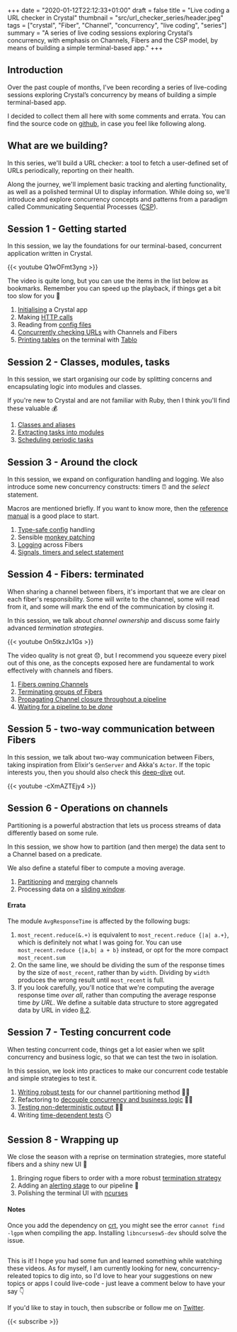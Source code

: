 +++
date = "2020-01-12T22:12:33+01:00"
draft = false
title = "Live coding a URL checker in Crystal"
thumbnail = "src/url_checker_series/header.jpeg"
tags = ["crystal", "Fiber", "Channel", "concurrency", "live coding", "series"]
summary = "A series of live coding sessions exploring Crystal’s concurrency, with emphasis on Channels, Fibers and the CSP model, by means of building a simple terminal-based app."
+++

## Introduction
Over the past couple of months, I've been recording a series of live-coding sessions exploring Crystal’s concurrency by means of building a simple terminal-based app.

I decided to collect them all here with some comments and errata.
You can find the source code on [github](https://github.com/lbarasti/twitch-url-checker), in case you feel like following along.

## What are we building?
In this series, we'll build a URL checker: a tool to fetch a user-defined set of URLs periodically, reporting on their health.

Along the journey, we'll implement basic tracking and alerting functionality, as well as a polished terminal UI to display information. While doing so, we'll introduce and explore concurrency concepts and patterns from a paradigm called Communicating Sequential Processes ([CSP](https://en.wikipedia.org/wiki/Communicating_sequential_processes)).

## Session 1 - Getting started
In this session, we lay the foundations for our terminal-based, concurrent application written in Crystal.

{{< youtube Q1wOFmt3yng >}}

The video is quite long, but you can use the items in the list below as bookmarks.
Remember you can speed up the playback, if things get a bit too slow for you :runner:

1. [Initialising](https://www.youtube.com/watch?v=Q1wOFmt3yng) a Crystal app
1. Making [HTTP calls](https://youtu.be/Q1wOFmt3yng?t=343)
1. Reading from [config files](https://youtu.be/Q1wOFmt3yng?t=500)
1. [Concurrently checking URLs](https://youtu.be/Q1wOFmt3yng?t=1258) with Channels and Fibers
1. [Printing tables](https://youtu.be/Q1wOFmt3yng?t=2591) on the terminal with [Tablo](https://github.com/hutou/tablo)

## Session 2 - Classes, modules, tasks
In this session, we start organising our code by splitting concerns and encapsulating logic into modules and classes.

If you're new to Crystal and are not familiar with Ruby, then I think you'll find these valuable :moneybag:

1. [Classes and aliases](https://www.youtube.com/watch?v=e9nBJTFCohg)
2. [Extracting tasks into modules](https://www.youtube.com/watch?v=F2ju3VOOosA)
3. [Scheduling periodic tasks](https://www.youtube.com/watch?v=uQaHz2g_39c)

## Session 3 - Around the clock
In this session, we expand on configuration handling and logging. We also introduce some new concurrency constructs: timers :alarm_clock: and the _select_ statement.

Macros are mentioned briefly. If you want to know more, then the [reference manual](https://crystal-lang.org/reference/syntax_and_semantics/macros.html) is a good place to start.

1. [Type-safe config](https://www.youtube.com/watch?v=-IAkeAFW7xQ) handling
2. Sensible [monkey patching](https://www.youtube.com/watch?v=bx3C73EKqIw)
3. [Logging](https://www.youtube.com/watch?v=BjgYHxZ7ztI) across Fibers
4. [Signals, timers and select statement](https://www.youtube.com/watch?v=x_9y7Z8MvHE)

## Session 4 - Fibers: terminated
When sharing a channel between fibers, it's important that we are clear on each fiber's responsibility. Some will write to the channel, some will read from it, and some will mark the end of the communication by closing it.

In this session, we talk about _channel ownership_ and discuss some fairly advanced _termination strategies_.

{{< youtube On5tkzJx1Gs >}}

The video quality is not great :disappointed:, but I recommend you squeeze every pixel out of this one, as the concepts exposed here are fundamental to work effectively with channels and fibers.

1. [Fibers owning Channels](https://www.youtube.com/watch?v=On5tkzJx1Gs)
2. [Terminating groups of Fibers](https://www.youtube.com/watch?v=i_yfrOP3BJc)
3. [Propagating Channel closure throughout a pipeline](https://www.youtube.com/watch?v=OPWLvPsYo5g)
4. [Waiting for a pipeline to be *done*](https://www.youtube.com/watch?v=d6JaNC35R20)

## Session 5 - two-way communication between Fibers
In this session, we talk about two-way communication between Fibers, taking inspiration from Elixir's `GenServer` and Akka's `Actor`. If the topic interests you, then you should also check this [deep-dive](/post/two_way_comm_between_fibers/) out.

{{< youtube -cXmAZTEjy4 >}}

## Session 6 - Operations on channels
Partitioning is a powerful abstraction that lets us process streams of data differently based on some rule.

In this session, we show how to partition (and then merge) the data sent to a Channel based on a predicate.

We also define a stateful fiber to compute a moving average.

1. [Partitioning](https://www.youtube.com/watch?v=xcHcqdm1Q84) and [merging](https://www.youtube.com/w/atch?v=v5P6scaJHV0) channels
2. Processing data on a [sliding window](https://www.youtube.com/watch?v=u55XmYgU-B8).

#### Errata
The module `AvgResponseTime` is affected by the following bugs:
1. `most_recent.reduce(&.+)` is equivalent to `most_recent.reduce {|a| a.+}`, which is definitely not what I was going for. You can use `most_recent.reduce {|a,b| a + b}` instead, or opt for the more compact `most_recent.sum`
1. On the same line, we should be dividing the sum of the response times by the size of `most_recent`, rather than by `width`. Dividing by `width` produces the wrong result until `most_recent` is full.
1. If you look carefully, you'll notice that we're computing the average response time _over all_, rather than computing the average response time _by URL_. We define a suitable data structure to store aggregated data by URL in video [8.2](https://www.youtube.com/watch?v=egmKFrqwfh0).

## Session 7 - Testing concurrent code
When testing concurrent code, things get a lot easier when we split concurrency and business logic, so that we can test the two in isolation.

In this session, we look into practices to make our concurrent code testable and simple strategies to test it.
1. [Writing robust tests](https://www.youtube.com/watch?v=1SumwtRv2tI) for our channel partitioning method :weight_lifting_woman:
1. Refactoring to [decouple concurrency and business logic](https://www.youtube.com/watch?v=FkBEaltQE1k) :merman:
1. [Testing non-deterministic output](https://www.youtube.com/watch?v=HN5Mx0Vrc8Y) :woman_shrugging:
1. Writing [time-dependent tests](https://www.youtube.com/watch?v=MKtDeYDHm3g) :timer_clock:

## Session 8 - Wrapping up
We close the season with a reprise on termination strategies, more stateful fibers and a shiny new UI :rocket:

1. Bringing rogue fibers to order with a more robust [termination strategy](https://www.youtube.com/watch?v=tz732LThVGo)
1. Adding an [alerting stage](https://www.youtube.com/watch?v=egmKFrqwfh0) to our pipeline :rotating_light:
1. Polishing the terminal UI with [ncurses](https://www.youtube.com/watch?v=hpNFVdnRric)

#### Notes
Once you add the dependency on [crt](https://github.com/maiha/crt.cr), you might see the error `cannot find -lgpm` when compiling the app. Installing `libncursesw5-dev` should solve the issue.

## 

This is it! I hope you had some fun and learned something while watching these videos. As for myself, I am currently looking for new, concurrency-releated topics to dig into, so I'd love to hear your suggestions on new topics or apps I could live-code - just leave a comment below to have your say :point_down:

If you'd like to stay in touch, then subscribe or follow me on [Twitter](https://twitter.com/lbarasti).

{{< subscribe >}}